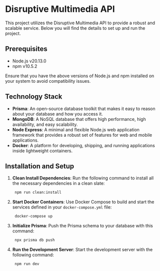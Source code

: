 # Disruptive Multimedia API

This project utilizes the Disruptive Multimedia API to provide a robust and scalable service. Below you will find the details to set up and run the project.

## Prerequisites

- Node.js v20.13.0
- npm v10.5.2

Ensure that you have the above versions of Node.js and npm installed on your system to avoid compatibility issues.

## Technology Stack

- **Prisma**: An open-source database toolkit that makes it easy to reason about your database and how you access it.
- **MongoDB**: A NoSQL database that offers high performance, high availability, and easy scalability.
- **Node Express**: A minimal and flexible Node.js web application framework that provides a robust set of features for web and mobile applications.
- **Docker**: A platform for developing, shipping, and running applications inside lightweight containers.

## Installation and Setup

1. **Clean Install Dependencies**:
   Run the following command to install all the necessary dependencies in a clean slate:

   ```bash
    npm run clean:install
   ```

2. **Start Docker Containers**: Use Docker Compose to build and start the services defined in your `docker-compose.yml` file:

   ```bash
    docker-compose up
   ```

3. **Initialize Prisma**:
   Push the Prisma schema to your database with this command:

   ```bash
    npx prisma db push
   ```

4. **Run the Development Server**:
   Start the development server with the following command:

   ```bash
    npm run dev
   ```
